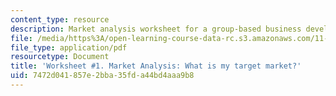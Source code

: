 ```yaml
---
content_type: resource
description: Market analysis worksheet for a group-based business development plan.
file: /media/https%3A/open-learning-course-data-rc.s3.amazonaws.com/11-954-community-owned-enterprise-and-civic-participation-spring-2005/7472d041857e2bba35fda44bd4aaa9b8_appendix3.pdf
file_type: application/pdf
resourcetype: Document
title: 'Worksheet #1. Market Analysis: What is my target market?'
uid: 7472d041-857e-2bba-35fd-a44bd4aaa9b8
---
```

